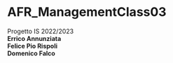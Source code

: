 # AFR_ManagementClass03
Progetto IS 2022/2023
<br><b> Errico Annunziata</b><br><b>Felice Pio Rispoli</b><br><b>Domenico Falco</b>
